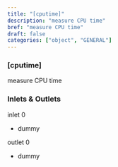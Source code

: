 ```yaml
---
title: "[cputime]"
description: "measure CPU time"
bref: "measure CPU time"
draft: false
categories: ["object", "GENERAL"]
---
```


### [cputime]

measure CPU time

### Inlets & Outlets

inlet 0

 - dummy

outlet 0

 - dummy
 
